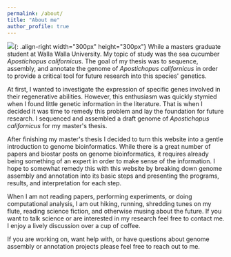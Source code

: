 ```yaml
---
permalink: /about/
title: "About me"
author_profile: true
---
```



![](/assets/images/IMG_9855.jpg){: .align-right width="300px" height="300px"}  While a masters graduate student at Walla Walla University. My topic of study was the sea cucumber *Apostichopus californicus*. The goal of my thesis was to sequence, assembly, and annotate the genome of *Apostichopus californicus* in order to provide a critical tool for future research into this species' genetics. 

At first, I wanted to investigate the expression of specific genes involved in their regenerative abilities. However, this enthusiasm was quickly stymied when I found little genetic information in the literature. That is when I decided it was time to remedy this problem and lay the foundation for future research. I sequenced and assembled a draft genome of *Apostichopus californicus* for my master's thesis.

After finishing my master's thesis I decided to turn this website into a gentle introduction to genome bioinformatics. While there is a great number of papers and biostar posts on genome bioinformatics, it requires already being something of an expert in order to make sense of the information. I hope to somewhat remedy this  with this website by breaking down genome assembly and annotation into its basic steps and presenting the programs, results, and interpretation for each step.  

When I am not reading papers, performing experiments, or doing computational analysis, I am out hiking, running, shredding tunes on my flute, reading science fiction, and otherwise musing about the future. If you want to talk science or are interested in my research feel free to contact me. I enjoy a lively discussion over a cup of coffee. 

If you are working on, want help with, or have questions about genome assembly or annotation projects please feel free to reach out to me.
